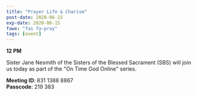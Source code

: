```yaml
---
title: "Prayer Life & Charism"
post-date: 2020-06-15
exp-date: 2020-06-15
fawe: "fas fa-pray"
tags: [event]
---
```

**12 PM**

Sister Jane Nesmith of the Sisters of the Blessed Sacrament (SBS) will join us today as part of the "On Time God Online" series.

<p class="text-danger"><b>Meeting ID</b>: 831 1388 8867
<br>
<b>Passcode</b>: 219 383
</p>